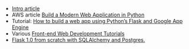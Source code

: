 * [Intro article](https://www.fullstackpython.com/web-frameworks.html)
* AWS article [Build a Modern Web Application in Python](https://aws.amazon.com/getting-started/projects/build-modern-app-fargate-lambda-dynamodb-python/)
* Tutorial: [How to build a web app using Python’s Flask and Google App Engine](https://medium.freecodecamp.org/how-to-build-a-web-app-using-pythons-flask-and-google-app-engine-52b1bb82b221)
* Various [Front-end Web Development Tutorials](https://realpython.com/tutorials/front-end/)
* [Flask 1.0 from scratch with SQLAlchemy and Postgres.](https://hackernoon.com/flask-web-programming-from-scratch-9ada8088fde1)